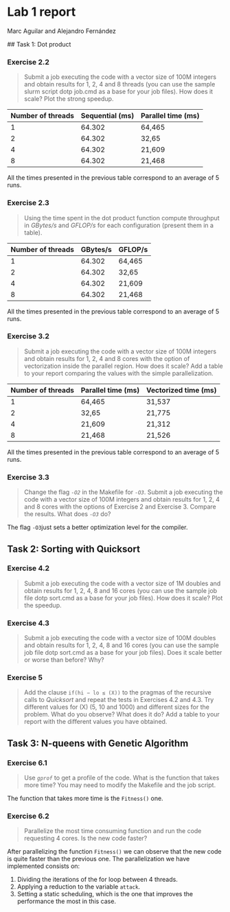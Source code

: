 # Lab 1 report

Marc Aguilar and Alejandro Fernández

## Task 1: Dot product

### Exercise 2.2

> Submit a job executing the code with a vector size of 100M integers and obtain results for 1, 2, 4 and 8 threads (you can use the sample slurm script dotp job.cmd as a base for your job files). How does it scale? Plot the strong speedup.

| Number of threads | Sequential (ms) | Parallel time (ms) |
| ----------------- | --------------- | ------------------ |
| 1                 | 64.302          | 64,465             |
| 2                 | 64.302          | 32,65              |
| 4                 | 64.302          | 21,609             |
| 8                 | 64.302          | 21,468             |

All the times presented in the previous table correspond to an average of 5 runs.

### Exercise 2.3

> Using the time spent in the dot product function compute throughput in *GBytes/s* and *GFLOP/s* for each configuration (present them in a table).

| Number of threads | GBytes/s | GFLOP/s |
| ----------------- | -------- | ------- |
| 1                 | 64.302   | 64,465  |
| 2                 | 64.302   | 32,65   |
| 4                 | 64.302   | 21,609  |
| 8                 | 64.302   | 21,468  |

All the times presented in the previous table correspond to an average of 5 runs.

### Exercise 3.2

> Submit a job executing the code with a vector size of 100M integers and obtain results for 1, 2, 4 and 8 cores with the option of vectorization inside the parallel region. How does it scale? Add a table to your report comparing the values with the simple parallelization.

| Number of threads | Parallel time (ms) | Vectorized time (ms) |
| ----------------- | ------------------ | -------------------- |
| 1                 | 64,465             | 31,537               |
| 2                 | 32,65              | 21,775               |
| 4                 | 21,609             | 21,312               |
| 8                 | 21,468             | 21,526               |

All the times presented in the previous table correspond to an average of 5 runs.  

### Exercise 3.3

> Change the flag *`-O2`* in the Makefile for *`-O3`*. Submit a job executing the code with a vector size of 100M integers and obtain results for 1, 2, 4 and 8 cores with the options of Exercise 2 and Exercise 3. Compare the results. What does *`-O3`* do?

The flag `-O3`just sets a better optimization level for the compiler. 

## Task 2: Sorting with Quicksort

### Exercise 4.2

> Submit a job executing the code with a vector size of 1M doubles and obtain results for 1, 2, 4, 8 and 16 cores (you can use the sample job file dotp sort.cmd as a base for your job files). How does it scale? Plot the speedup.



### Exercise 4.3

> Submit a job executing the code with a vector size of 100M doubles and obtain results for 1, 2, 4, 8 and 16 cores (you can use the sample job file dotp sort.cmd as a base for your job files). Does it scale better or worse than before? Why?



### Exercise 5

> Add the clause `if(hi − lo ≤ (X))` to the pragmas of the recursive calls to *Quicksort* and repeat the tests in Exercises 4.2 and 4.3. Try different values for (X) (5, 10 and 1000) and different sizes for the problem. What do you observe? What does it do? Add a table to your report with the different values you have obtained.



## Task 3: N-queens with Genetic Algorithm

### Exercise 6.1

> Use *`gprof`* to get a profile of the code. What is the function that takes more time? You may need to modify the Makefile and the job script.

The function that takes more time is the `Fitness()` one. 


### Exercise 6.2

> Parallelize the most time consuming function and run the code requesting 4 cores. Is the new code faster?

After parallelizing the function `Fitness()` we can observe that the new code is quite faster than the previous one. The parallelization we have implemented consists on:

1. Dividing the iterations of the for loop between 4 threads.
2. Applying a reduction to the variable `attack`.
3. Setting a static scheduling, which is the one that improves the performance the most in this case. 

